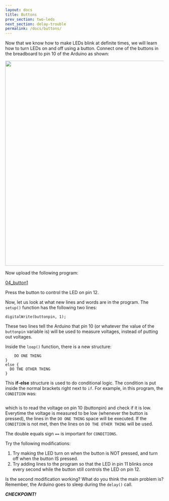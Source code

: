 ```yaml
---
layout: docs
title: Buttons
prev_section: two-leds
next_section: delay-trouble
permalink: /docs/buttons/
---
```


Now that we know how to make LEDs blink at definite times, we will learn how to turn LEDs on and off using a button. Connect one of
the buttons in the breadboard to pin 10 of the Arduino as shown:

<img src="{{ site.baseurl }}/img/a-buttons.png" style="width: 650px">

Now upload the following program:

<a href="{{ site.baseurl }}/sketches/04_button1.txt">04_button1</a>

Press the button to control the LED on pin 12.

Now, let us look at what new lines and words are in the program.
The ```setup()``` function has the following two lines:

```pinMode(buttonpin, INPUT); 
digitalWrite(buttonpin, 1);
```

These two lines tell the Arduino that pin 10 (or whatever the value of the ```buttonpin``` variable is) will be used to measure voltages, instead of putting out voltages.

Inside the ```loop()``` function, there is a new structure:

```if ( CONDITION ) {
    DO ONE THING
}
else {
  DO THE OTHER THING
}
```

This **if-else** structure is used to do conditional logic. The
condition is put inside the normal brackets right next to ```if```. For example, in this program, the ```CONDITION``` was:

```digitalRead(buttonpin) == LOW
```

which is to read the voltage on pin 10 (buttonpin) and check if it is
low. Everytime the voltage is measured to be low (whenever the button
is pressed), the lines in the ```DO ONE THING``` space will be executed. If the ```CONDITION``` is not met, then the lines on  ```DO THE OTHER THING``` will be used.

The double equals sign ```==``` is important for ```CONDITIONS```.

Try the following modifications:

1.  Try making the LED turn on when the button is NOT pressed, and turn off when the button IS pressed.
2.  Try adding lines to the program so that the LED in pin 11 blinks
once every second while the button still controls the LED on pin 12.

Is the second modification working? What do you think the main problem is? Remember, the Arduino goes to sleep during the ```delay()``` call.

**_CHECKPOINT!_**

